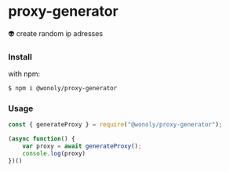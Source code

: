 # proxy-generator
👽️ create random ip adresses

### Install

with npm:
```sh
$ npm i @wonoly/proxy-generator
```

### Usage

```js
const { generateProxy } = require("@wonoly/proxy-generator");

(async function() {
    var proxy = await generateProxy();
    console.log(proxy)
})()
```